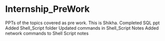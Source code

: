# Internship_PreWork
PPTs of the topics covered as pre work.
This is Shikha.
Completed SQL ppt
Added Shell_Script folder
Updated commands in Shell_Script Notes
Added network commands to Shell Script notes

